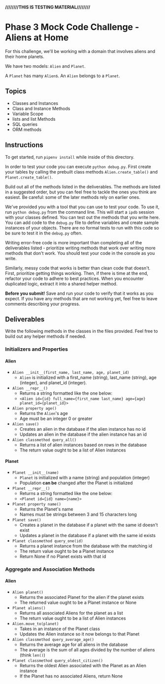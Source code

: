 **////////THIS IS TESTING MATERIAL////////**

# Phase 3 Mock Code Challenge - Aliens at Home

For this challenge, we'll be working with a domain that involves aliens and their home planets.

We have two models: `Alien` and `Planet`.

A `Planet` has many `Alien`s. An `Alien` belongs to a `Planet`.

## Topics

- Classes and Instances
- Class and Instance Methods
- Variable Scope
- lists and list Methods
- SQL queries
- ORM methods

## Instructions

To get started, run `pipenv install` while inside of this directory.

In order to test your code you can execute `python debug.py`. First create your
tables by calling the prebuilt class methods `Alien.create_table()` and
`Planet.create_table()`.

Build out all of the methods listed in the deliverables. The methods are listed
in a suggested order, but you can feel free to tackle the ones you think are
easiest. Be careful: some of the later methods rely on earlier ones.

We've provided you with a tool that you can use to test your code. To use it,
run `python debug.py` from the command line. This will start a `ipdb` session
with your classes defined. You can test out the methods that you write here. You
can add code to the `debug.py` file to define variables and create sample
instances of your objects. There are no formal tests to run with this code so be
sure to test it in the `debug.py` often.

Writing error-free code is more important than completing all of the
deliverables listed - prioritize writing methods that work over writing more
methods that don't work. You should test your code in the console as you write.

Similarly, messy code that works is better than clean code that doesn't. First,
prioritize getting things working. Then, if there is time at the end, refactor
your code to adhere to best practices. When you encounter duplicated logic,
extract it into a shared helper method.

**Before you submit!** Save and run your code to verify that it works as you
expect. If you have any methods that are not working yet, feel free to leave
comments describing your progress.

## Deliverables

Write the following methods in the classes in the files provided. Feel free to
build out any helper methods if needed.

### Initializers and Properties

#### Alien

- `Alien __init__(first_name, last_name, age, planet_id)`
  - `Alien` is initialized with a first_name (string), last_name (string), age (integer),
  and planet_id (integer).
- `Alien __repr__()`
  - Returns a string formatted like the one below:
  - `<Alien id={id} full_name={first_name last_name} age={age} planet_id={planet_id}>`
- `Alien property age()`
  - Returns the `Alien`'s age
  - Age must be an integer 0 or greater
- `Alien save()`
  - Creates an alien in the database if the alien instance has no id
  - Updates an alien in the database if the alien instance has an id
- `Alien classmethod query_all()`
  - Returns a list of alien instances based on rows in the database
  - The return value ought to be a list of Alien instances

#### Planet

- `Planet __init__(name)`
  - `Planet` is initialized with a name (string) and population (integer)
  - Population **can be** changed after the Planet is initialized
- `Planet __repr__()`
  - Returns a string formatted like the one below:
  - `<Planet id={id} name={name}>`
- `Planet property name()`
  - Returns the Planet's name
  - Names must be strings between 3 and 15 characters long
- `Planet save()`
  - Creates a planet in the database if a planet with the same id doesn't exist
  - Updates a planet in the database if a planet with the same id exists
- `Planet classmethod query_one(id)`
  - Returns a planet instance from the database with the matching id
  - The return value ought to be a Planet instance
  - Return None if no Planet exists with that id

### Aggregate and Association Methods

#### Alien

- `Alien planet()`
  - Returns the associated Planet for the alien if the planet exists
  - The returned value ought to be a Planet instance or None
- `Planet aliens()`
  - Returns all associated Aliens for the planet as a list
  - The return value ought to be a list of Alien instances
- `Alien.move_to(planet)`
  - Takes in an instance of the Planet class
  - Updates the Alien instance so it now belongs to that Planet
- `Alien classmethod query_average_age()`
  - Returns the average age for all aliens in the database
  - The average is the sum of all ages divided by the number of aliens (think `len()`)
- `Planet classmethod query_oldest_citizen()`
  - Returns the oldest Alien associated with the Planet as an Alien instance
  - If the Planet has no associated Aliens, return None
